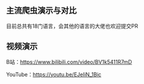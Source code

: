 ## 主流爬虫演示与对比

目前总共有18门语言，会其他的语言的大佬也欢迎提交PR

## 视频演示

B站：https://www.bilibili.com/video/BV1k5411R7mD

YouTube：https://youtu.be/EJeIiN_1Bic
